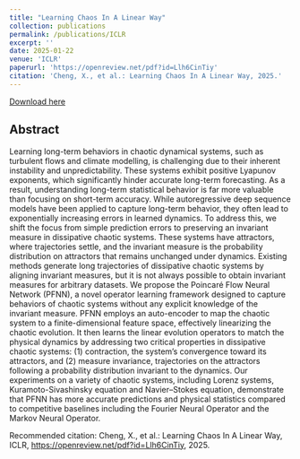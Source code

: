 ```yaml
---
title: "Learning Chaos In A Linear Way"
collection: publications
permalink: /publications/ICLR
excerpt: ''
date: 2025-01-22
venue: 'ICLR'
paperurl: 'https://openreview.net/pdf?id=Llh6CinTiy'
citation: 'Cheng, X., et al.: Learning Chaos In A Linear Way, 2025.'
---
```

<!-- This paper is about the number 1. The number 2 is left for future work. -->

[Download here](https://openreview.net/pdf?id=Llh6CinTiy)

## Abstract 
Learning long-term behaviors in chaotic dynamical systems, such as turbulent flows and climate modelling, is challenging due to their inherent instability and unpredictability. These systems exhibit positive Lyapunov exponents, which significantly hinder accurate long-term forecasting. As a result, understanding long-term statistical behavior is far more valuable than focusing on short-term accuracy. While autoregressive deep sequence models have been applied to capture long-term behavior, they often lead to exponentially increasing errors in learned dynamics. To address this, we shift the focus from simple prediction errors to preserving an invariant measure in dissipative chaotic systems. These systems have attractors, where trajectories settle, and the invariant measure is the probability distribution on attractors that remains unchanged under dynamics. Existing methods generate long trajectories of dissipative chaotic systems by aligning invariant measures, but it is not always possible to obtain invariant measures for arbitrary datasets. We propose the Poincaré Flow Neural Network (PFNN), a novel operator learning framework designed to capture behaviors of chaotic systems without any explicit knowledge of the invariant measure. PFNN employs an auto-encoder to map the chaotic system to a finite-dimensional feature space, effectively linearizing the chaotic evolution. It then learns the linear evolution operators to match the physical dynamics by addressing two critical properties in dissipative chaotic systems: (1) contraction, the system’s convergence toward its attractors, and (2) measure invariance, trajectories on the attractors following a probability distribution invariant to the dynamics. Our experiments on a variety of chaotic systems, including Lorenz systems, Kuramoto-Sivashinsky equation and Navier–Stokes equation, demonstrate that PFNN has more accurate predictions and physical statistics compared to competitive baselines including the Fourier Neural Operator and the Markov Neural Operator.

Recommended citation: Cheng, X., et al.: Learning Chaos In A Linear Way, ICLR, https://openreview.net/pdf?id=Llh6CinTiy, 2025.